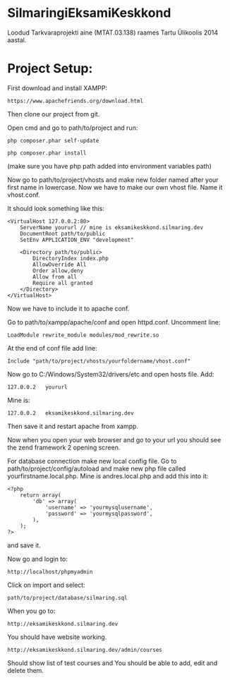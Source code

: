 SilmaringiEksamiKeskkond
========================

Loodud Tarkvaraprojekti aine (MTAT.03.138) raames Tartu Ülikoolis 2014 aastal.

Project Setup:
========================

First download and install XAMPP:
```
https://www.apachefriends.org/download.html
```

Then clone our project from git.

Open cmd and go to path/to/project and run:
```
php composer.phar self-update
```
```
php composer.phar install
```
(make sure you have php path added into environment variables path)

Now go to path/to/project/vhosts and make new folder named after your first name in lowercase.
Now we have to make our own vhost file. Name it vhost.conf.

It should look something like this:
```
<VirtualHost 127.0.0.2:80>
	ServerName yoururl // mine is eksamikeskkond.silmaring.dev
	DocumentRoot path/to/public
	SetEnv APPLICATION_ENV "development"

	<Directory path/to/public>
		DirectoryIndex index.php
		AllowOverride All
		Order allow,deny
		Allow from all
		Require all granted
	</Directory>
</VirtualHost>
```
Now we have to include it to apache conf.

Go to path/to/xampp/apache/conf and open httpd.conf.
Uncomment line:
```
LoadModule rewrite_module modules/mod_rewrite.so
```

At the end of conf file add line:
```
Include "path/to/project/vhosts/yourfoldername/vhost.conf"
```

Now go to C:/Windows/System32/drivers/etc and open hosts file.
Add:
```
127.0.0.2	yoururl
```
Mine is:
```
127.0.0.2	eksamikeskkond.silmaring.dev
```

Then save it and restart apache from xampp.

Now when you open your web browser and go to your url you should see the zend framework 2 opening screen.

For database connection make new local config file.
Go to path/to/project/config/autoload and make new php file called yourfirstname.local.php. Mine is andres.local.php
and add this into it:

```
<?php
	return array(
		'db' => array(
			'username' => 'yourmysqlusername',
			'password' => 'yourmysqlpassword',
		),
	);
?>
```
and save it.

Now go and login to:
```
http://localhost/phpmyadmin
```
Click on import and select:
```
path/to/project/database/silmaring.sql
```
When you go to:
```
http://eksamikeskkond.silmaring.dev
```
You should have website working.
```
http://eksamikeskkond.silmaring.dev/admin/courses
```
Should show list of test courses and You should be able to add, edit and delete them.
